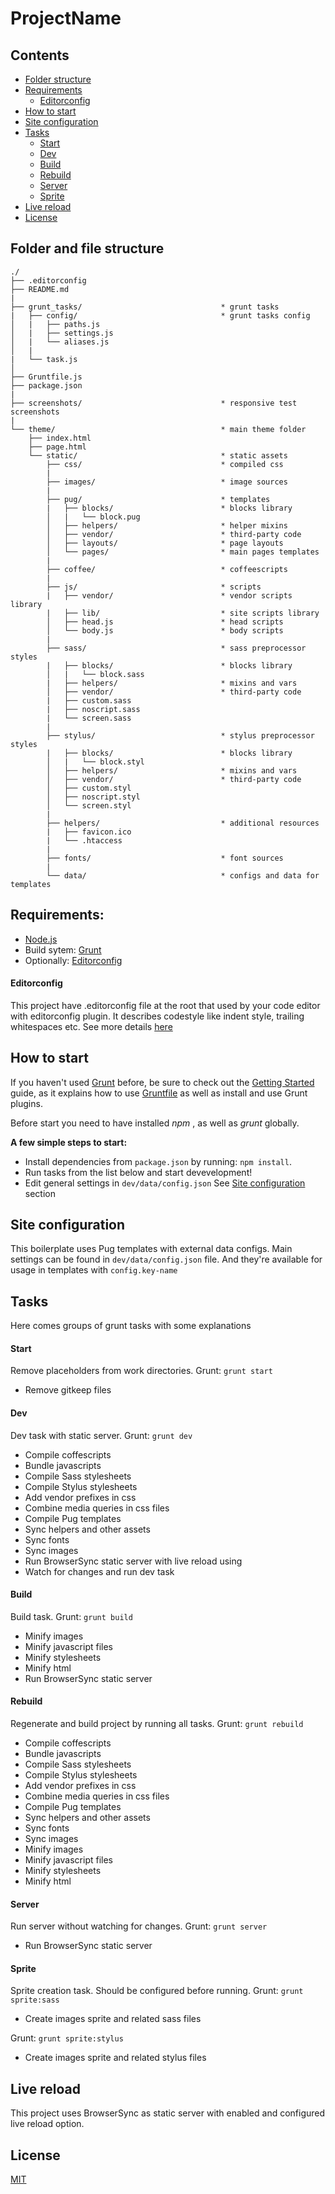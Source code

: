 # ProjectName

## Contents
* [Folder structure](#folder-and-file-structure)
* [Requirements](#requirements)
    - [Editorconfig](#editorconfig)
* [How to start](#how-to-start)
* [Site configuration](#site-configuration)
* [Tasks](#tasks)
    - [Start](#start)
    - [Dev](#dev)
    - [Build](#build)
    - [Rebuild](#rebuild)
    - [Server](#server)
    - [Sprite](#sprite)
* [Live reload](#live-reload)
* [License](#license)

## Folder and file structure
```
./
├── .editorconfig
├── README.md
|
├── grunt_tasks/                               * grunt tasks
|   ├── config/                                * grunt tasks config
│   |   ├── paths.js
│   |   ├── settings.js
│   |   └── aliases.js
│   |
|   └── task.js
│
├── Gruntfile.js
├── package.json
|
├── screenshots/                               * responsive test screenshots
|
└── theme/                                     * main theme folder
    ├── index.html
    ├── page.html
    └── static/                                * static assets
        ├── css/                               * compiled css
        |
        ├── images/                            * image sources
        |
        ├── pug/                               * templates
        |   ├── blocks/                        * blocks library
        │   |   └── block.pug
        │   ├── helpers/                       * helper mixins
        │   ├── vendor/                        * third-party code
        │   ├── layouts/                       * page layouts
        │   └── pages/                         * main pages templates
        |
        ├── coffee/                            * coffeescripts
        |
        ├── js/                                * scripts
        |   ├── vendor/                        * vendor scripts library
        |   ├── lib/                           * site scripts library
        │   ├── head.js                        * head scripts
        │   └── body.js                        * body scripts
        |
        ├── sass/                              * sass preprocessor styles
        |   ├── blocks/                        * blocks library
        │   |   └── block.sass
        |   ├── helpers/                       * mixins and vars
        │   ├── vendor/                        * third-party code
        |   ├── custom.sass
        |   ├── noscript.sass
        |   └── screen.sass
        |
        ├── stylus/                            * stylus preprocessor styles
        |   ├── blocks/                        * blocks library
        │   |   └── block.styl
        │   ├── helpers/                       * mixins and vars
        │   ├── vendor/                        * third-party code
        │   ├── custom.styl
        │   ├── noscript.styl
        │   └── screen.styl
        |
        ├── helpers/                           * additional resources
        |   ├── favicon.ico
        |   └── .htaccess
        |
        ├── fonts/                             * font sources
        |
        └── data/                              * configs and data for templates

```

## Requirements:
- [Node.js](http://nodejs.org/)
- Build sytem: [Grunt](http://gruntjs.com/)
- Optionally: [Editorconfig](http://editorconfig.org/)

#### Editorconfig
This project have .editorconfig file at the root that used by your code editor with editorconfig plugin. It describes codestyle like indent style, trailing whitespaces etc. See more details [here](http://editorconfig.org/)

## How to start
If you haven't used [Grunt](http://gruntjs.com/) before, be sure to check out the [Getting Started](http://gruntjs.com/getting-started) guide, as it explains how to use [Gruntfile](http://gruntjs.com/sample-gruntfile) as well as install and use Grunt plugins.

Before start you need to have installed _npm_ , as well as _grunt_ globally.

**A few simple steps to start:**
* Install dependencies from `package.json` by running: `npm install`.
* Run tasks from the list below and start devevelopment!
* Edit general settings in `dev/data/config.json` See [Site configuration](#site-configuration) section

## Site configuration
This boilerplate uses Pug templates with external data configs. 
Main settings can be found in `dev/data/config.json` file. And they're available for usage in templates with `config.key-name`

## Tasks
Here comes groups of grunt tasks with some explanations

#### Start 
Remove placeholders from work directories.
Grunt: `grunt start`

* Remove gitkeep files

#### Dev
Dev task with static server.
Grunt: `grunt dev`

* Compile coffescripts
* Bundle javascripts
* Compile Sass stylesheets
* Compile Stylus stylesheets
* Add vendor prefixes in css
* Combine media queries in css files
* Compile Pug templates
* Sync helpers and other assets
* Sync fonts
* Sync images
* Run BrowserSync static server with live reload using 
* Watch for changes and run dev task


#### Build 
Build task.
Grunt: `grunt build`

* Minify images
* Minify javascript files
* Minify stylesheets
* Minify html
* Run BrowserSync static server 


#### Rebuild 
Regenerate and build project by running all tasks.
Grunt: `grunt rebuild`

* Compile coffescripts
* Bundle javascripts
* Compile Sass stylesheets
* Compile Stylus stylesheets
* Add vendor prefixes in css
* Combine media queries in css files
* Compile Pug templates
* Sync helpers and other assets
* Sync fonts
* Sync images
* Minify images
* Minify javascript files
* Minify stylesheets
* Minify html


#### Server 
Run server without watching for changes.
Grunt: `grunt server`

* Run BrowserSync static server


#### Sprite 
Sprite creation task. Should be configured before running.
Grunt: `grunt sprite:sass`

* Create images sprite and related sass files


Grunt: `grunt sprite:stylus`

* Create images sprite and related stylus files


## Live reload 
This project uses BrowserSync as static server with enabled and configured live reload option.

## License
[MIT](https://github.com/orlovmax/se-cms-template/blob/master/LICENSE.md)
